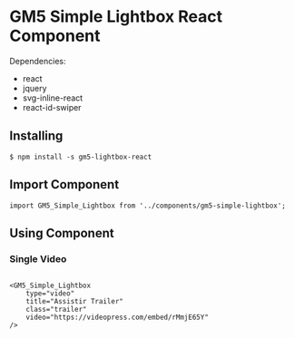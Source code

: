 # GM5 Simple Lightbox React Component

Dependencies:
<ul>
  <li>react</li>
  <li>jquery</li>
  <li>svg-inline-react</li>
  <li>react-id-swiper</li>
</ul>

<h2>Installing</h2>
<code>$ npm install -s gm5-lightbox-react</code>
<h2>Import Component</h2>
<code>import GM5_Simple_Lightbox from '../components/gm5-simple-lightbox';</code>
<h2>Using Component</h2>
<h3>Single Video</h3>
<code>
&lt;GM5_Simple_Lightbox
	type="video"
	title="Assistir Trailer"
	class="trailer"
	video="https://videopress.com/embed/rMmjE65Y"
/&#62;
</code>

